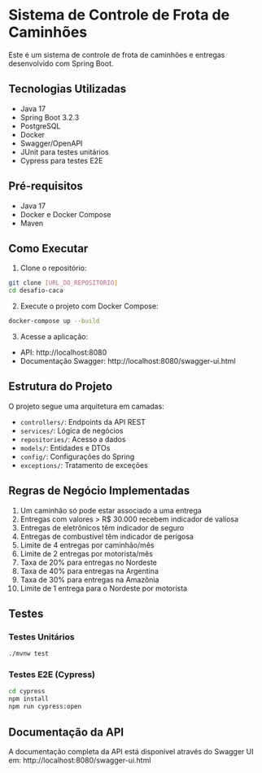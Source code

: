 # Sistema de Controle de Frota de Caminhões

Este é um sistema de controle de frota de caminhões e entregas desenvolvido com Spring Boot.

## Tecnologias Utilizadas

- Java 17
- Spring Boot 3.2.3
- PostgreSQL
- Docker
- Swagger/OpenAPI
- JUnit para testes unitários
- Cypress para testes E2E

## Pré-requisitos

- Java 17
- Docker e Docker Compose
- Maven

## Como Executar

1. Clone o repositório:
```bash
git clone [URL_DO_REPOSITÓRIO]
cd desafio-caca
```

2. Execute o projeto com Docker Compose:
```bash
docker-compose up --build
```

3. Acesse a aplicação:
- API: http://localhost:8080
- Documentação Swagger: http://localhost:8080/swagger-ui.html

## Estrutura do Projeto

O projeto segue uma arquitetura em camadas:

- `controllers/`: Endpoints da API REST
- `services/`: Lógica de negócios
- `repositories/`: Acesso a dados
- `models/`: Entidades e DTOs
- `config/`: Configurações do Spring
- `exceptions/`: Tratamento de exceções

## Regras de Negócio Implementadas

1. Um caminhão só pode estar associado a uma entrega
2. Entregas com valores > R$ 30.000 recebem indicador de valiosa
3. Entregas de eletrônicos têm indicador de seguro
4. Entregas de combustível têm indicador de perigosa
5. Limite de 4 entregas por caminhão/mês
6. Limite de 2 entregas por motorista/mês
7. Taxa de 20% para entregas no Nordeste
8. Taxa de 40% para entregas na Argentina
9. Taxa de 30% para entregas na Amazônia
10. Limite de 1 entrega para o Nordeste por motorista

## Testes

### Testes Unitários
```bash
./mvnw test
```

### Testes E2E (Cypress)
```bash
cd cypress
npm install
npm run cypress:open
```

## Documentação da API

A documentação completa da API está disponível através do Swagger UI em:
http://localhost:8080/swagger-ui.html 